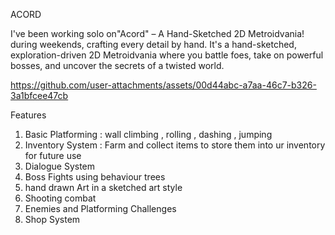 ACORD 

I've been working solo on"Acord" – A Hand-Sketched 2D Metroidvania! during weekends, crafting every detail by hand. It's a hand-sketched, exploration-driven 2D Metroidvania where you battle foes, take on powerful bosses, and uncover the secrets of a twisted world.



https://github.com/user-attachments/assets/00d44abc-a7aa-46c7-b326-3a1bfcee47cb

Features 

1. Basic Platforming : wall climbing , rolling , dashing , jumping
2. Inventory System : Farm and collect items to store them into ur inventory for future use
3. Dialogue System
4. Boss Fights  using behaviour trees
5. hand drawn Art in a sketched art style
6. Shooting combat
7. Enemies and Platforming Challenges
8. Shop System 
